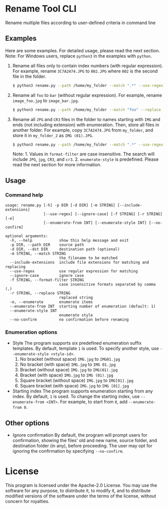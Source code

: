 # Rename Tool CLI
Rename multiple files according to user-defined criteria in command line

## Examples
Here are some examples. For detailed usage, please read the next section. Note: For Windows users, replace `python3` in the examples with `python`.
1. Rename all files only to contain index numbers (with regular expression). For example, rename `3C7A2474.JPG` to `002.JPG` where `002` is the second file in the folder.
    ```bash
    $ python3 rename.py --path /home/my_folder --match ".*" --use-regex --enumerate
    ```
1. Rename all `foo` to `bar` (without regular expression). For example, rename `image_foo.jpg` to `image_bar.jpg`.
    ```bash
    $ python3 rename.py --path /home/my_folder --match "foo" --replace "bar" 
    ```
1. Rename all `JPG` and `CR3` files in the folder to names starting with `IMG` and ends (not including extension) with enumeration. Then, store all files in another folder. For example, copy `3C7A2474.JPG` from `my_folder`, and store it in `my_folder_2` as `IMG (01).JPG`.
    ```bash
    $ python3 rename.py --path /home/my_folder --match ".*" --use-regex --replace "IMG" --enumerate --enumerate-style 4 --format-filter JPG,CR3 --dst /home/my_folder_2
    ```
    Note: 
        1. Values in `format-filter` are case insensitive. The search will include `JPG`, `jpg`, `CR3`, and `cr3`.
        2. `enumerate-style` is predefined. Please read the next section for more information.

## Usage
### Command help
```
usage: rename.py [-h] -p DIR [-d DIR] [-m STRING] [--include-extensions]
                 [--use-regex] [--ignore-case] [-f STRING] [-r STRING] [-e]
                 [--enumerate-from INT] [--enumerate-style INT] [--no-confirm]

optional arguments:
  -h, --help            show this help message and exit
  -p DIR, --path DIR    source path
  -d DIR, --dst DIR     destination path (optional)
  -m STRING, --match STRING
                        the filename to be matched
  --include-extensions  include file extensions for matching and replacing
  --use-regex           use regular expression for matching
  --ignore-case         ignore case
  -f STRING, --format-filter STRING
                        case insensitive formats separated by comma (,)
  -r STRING, --replace STRING
                        replaced string
  -e, --enumerate       enumerate items
  --enumerate-from INT  starting number of enumeration (default: 1)
  --enumerate-style INT
                        enumerate style
  --no-confirm          no confirmation before renaming
```
### Enumeration options
- Style
    The program supports six predefined enumeration suffix templates. By default, template `1` is used. To specify another style, use `--enumerate-style <style-id>`.
    1. No bracket (without space)
        `IMG.jpg` to `IMG01.jpg`
    2. No bracket (with space)
        `IMG.jpg` to `IMG 01.jpg`
    3. Bracket (without space)
        `IMG.jpg` to `IMG(01).jpg`
    4. Bracket (with space)
        `IMG.jpg` to `IMG (01).jpg`
    5. Square bracket (without space)
        `IMG.jpg` to `IMG[01].jpg`
    6. Square bracket (with space)
        `IMG.jpg` to `IMG [01].jpg`
- Starting index
    The program supports enumeration starting from any index. By default, `1` is used. To change the starting index, use `--enumerate-from <INT>`.
    For example, to start from `0`, add `--enumerate-from 0`.

## Other options
- Ignore confirmation
    By default, the program will prompt users for confirmation, showing the files' old and new name, source folder, and destination folder (in any), before proceeding. The user may opt for ignoring the confirmation by specifying `--no-confirm`.

# License
This program is licensed under the Apache-2.0 License. You may use the software for any purpose, to distribute it, to modify it, and to distribute modified versions of the software under the terms of the license, without concern for royalties.